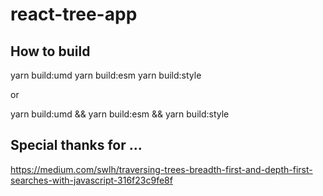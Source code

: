 # react-tree-app

## How to build

yarn build:umd
yarn build:esm
yarn build:style

or

yarn build:umd && yarn build:esm && yarn build:style

## Special thanks for ...

https://medium.com/swlh/traversing-trees-breadth-first-and-depth-first-searches-with-javascript-316f23c9fe8f

